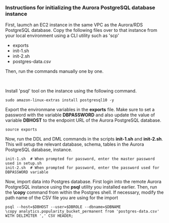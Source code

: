 ### Instructions for initializing the Aurora PostgreSQL database instance 
First, laumch an EC2 instance in the same VPC as the Aurora/RDS PostgreSQL database. Copy the following files over to that instance from your local environment using a CLI utility such as 'scp'
- exports
- init-1.sh
- init-2.sh
- postgres-data.csv

Then, run the commands manually one by one.

<br/>

Install 'psql' tool on the instance using the following command.
```
sudo amazon-linux-extras install postgresql10 -y
```


Export the environmane variables in the **exports** file. Make sure to set a password with the variable **DBPASSWORD** and also update the value of variable **DBHOST** to the endpoint URL of the Aurora PostgreSQL database.
```
source exports
```

Now, run the DDL and DML commands in the scripts **init-1.sh** and **init-2.sh**. This will setup the relevant database, schema, tables in the Aurora PostgreSQL database, instance.
```
init-1.sh  # When prompted for password, enter the master password used in setup.sh
init-2.sh  # When prompted for password, enter the password used for DBPASSWORD variable
```

Now, import data into Postgres database. First login into the remote Aurora PostgreSQL instance using the **psql** utility you installed earlier. Then, run the **\copy** command from within the Postgres shell. If necessary, modify the path name of the CSV file you are using for the import
```
psql --host=$DBHOST --user=$DBROLE --dbname=$DBNAME
\copy analytics.popularity_bucket_permanent from 'postgres-data.csv' WITH DELIMITER ',' CSV HEADER;
```
